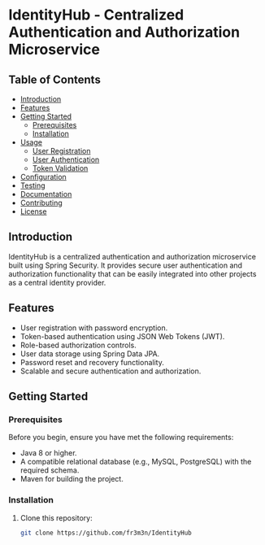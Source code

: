 # IdentityHub - Centralized Authentication and Authorization Microservice

## Table of Contents
- [Introduction](#introduction)
- [Features](#features)
- [Getting Started](#getting-started)
   - [Prerequisites](#prerequisites)
   - [Installation](#installation)
- [Usage](#usage)
   - [User Registration](#user-registration)
   - [User Authentication](#user-authentication)
   - [Token Validation](#token-validation)
- [Configuration](#configuration)
- [Testing](#testing)
- [Documentation](#documentation)
- [Contributing](#contributing)
- [License](#license)

## Introduction

IdentityHub is a centralized authentication and authorization microservice built using Spring Security. It provides secure user authentication and authorization functionality that can be easily integrated into other projects as a central identity provider.

## Features

- User registration with password encryption.
- Token-based authentication using JSON Web Tokens (JWT).
- Role-based authorization controls.
- User data storage using Spring Data JPA.
- Password reset and recovery functionality.
- Scalable and secure authentication and authorization.

## Getting Started

### Prerequisites

Before you begin, ensure you have met the following requirements:

- Java 8 or higher.
- A compatible relational database (e.g., MySQL, PostgreSQL) with the required schema.
- Maven for building the project.

### Installation

1. Clone this repository:

   ```bash
   git clone https://github.com/fr3m3n/IdentityHub
